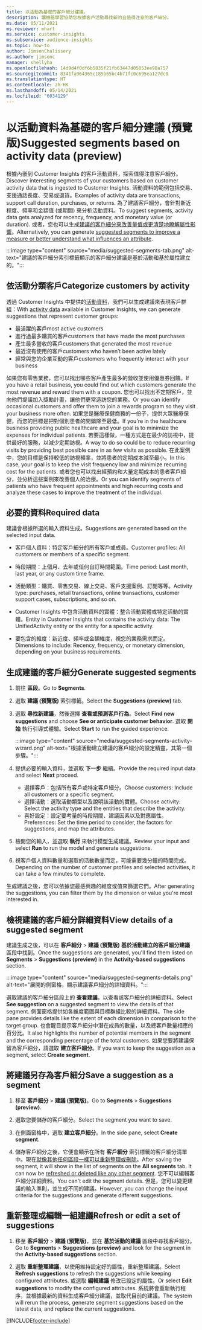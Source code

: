 ```yaml
---
title: 以活動為基礎的客戶細分建議。
description: 讓機器學習協助您根據客戶活動尋找新的且值得注意的客戶細分。
ms.date: 05/11/2021
ms.reviewer: mhart
ms.service: customer-insights
ms.subservice: audience-insights
ms.topic: how-to
author: JimsonChalissery
ms.author: jimsonc
manager: shellyha
ms.openlocfilehash: 14d9d4f0df6b5835f21fb63447d05853ee98a757
ms.sourcegitcommit: 8341fa964365c185b65bc4b71fc0c695ea127dc0
ms.translationtype: HT
ms.contentlocale: zh-HK
ms.lasthandoff: 05/14/2021
ms.locfileid: "6034129"
---
```

# <a name="suggested-segments-based-on-activity-data-preview"></a><span data-ttu-id="c192e-103">以活動資料為基礎的客戶細分建議 (預覽版)</span><span class="sxs-lookup"><span data-stu-id="c192e-103">Suggested segments based on activity data (preview)</span></span>

<span data-ttu-id="c192e-104">根據內嵌到 Customer Insights 的客戶活動資料，探索值得注意客戶細分。</span><span class="sxs-lookup"><span data-stu-id="c192e-104">Discover interesting segments of your customers based on customer activity data that is ingested to Customer Insights.</span></span> <span data-ttu-id="c192e-105">活動資料的範例包括交易、支援通話長度、交易或退貨。</span><span class="sxs-lookup"><span data-stu-id="c192e-105">Examples of activity data are transactions, support call duration, purchases, or returns.</span></span> <span data-ttu-id="c192e-106">為了建議客戶細分，會針對新近程度、頻率和金額值 (或期間) 來分析活動資料。</span><span class="sxs-lookup"><span data-stu-id="c192e-106">To suggest segments, activity data gets analyzed for recency, frequency, and monetary value (or duration).</span></span> <span data-ttu-id="c192e-107">或者，您也可以生成[建議的客戶細分來改善量值或更清楚地瞭解屬性影響](suggested-segments.md)。</span><span class="sxs-lookup"><span data-stu-id="c192e-107">Alternatively, you can generate [suggested segments to improve a measure or better understand what influences an attribute](suggested-segments.md).</span></span>

:::image type="content" source="media/suggested-segments-tab.png" alt-text="建議的客戶細分索引標籤顯示的客戶細分建議是基於活動和基於屬性建立的。":::

## <a name="categorize-customers-by-activity"></a><span data-ttu-id="c192e-109">依活動分類客戶</span><span class="sxs-lookup"><span data-stu-id="c192e-109">Categorize customers by activity</span></span>

<span data-ttu-id="c192e-110">透過 Customer Insights 中提供的[活動資料](activities.md)，我們可以生成建議來表現客戶群組：</span><span class="sxs-lookup"><span data-stu-id="c192e-110">With [activity data](activities.md) available in Customer Insights, we can generate suggestions that represent customer groups:</span></span>

- <span data-ttu-id="c192e-111">最活躍的客戶</span><span class="sxs-lookup"><span data-stu-id="c192e-111">most active customers</span></span> 
- <span data-ttu-id="c192e-112">進行過最多購買的客戶</span><span class="sxs-lookup"><span data-stu-id="c192e-112">customers that have made the most purchases</span></span> 
- <span data-ttu-id="c192e-113">產生最多營收的客戶</span><span class="sxs-lookup"><span data-stu-id="c192e-113">customers that generated the most revenue</span></span> 
- <span data-ttu-id="c192e-114">最近沒有使用的客戶</span><span class="sxs-lookup"><span data-stu-id="c192e-114">customers who haven’t been active lately</span></span> 
- <span data-ttu-id="c192e-115">經常與您的企業互動的客戶</span><span class="sxs-lookup"><span data-stu-id="c192e-115">customers who frequently interact with your business</span></span>  

<span data-ttu-id="c192e-116">如果您有零售業務，您可以找出哪些客戶產生最多的營收並使用優惠券回饋。</span><span class="sxs-lookup"><span data-stu-id="c192e-116">If you have a retail business, you could find out which customers generate the most revenue and reward them with a coupon.</span></span> <span data-ttu-id="c192e-117">您也可以找出不定期客戶，並向他們提議加入獎勵計畫，讓他們更常造訪您的業務。</span><span class="sxs-lookup"><span data-stu-id="c192e-117">Or you can identify occasional customers and offer them to join a rewards program so they visit your business more often.</span></span>
<span data-ttu-id="c192e-118">如果您是醫療保健商務的一份子，提供大眾醫療保健，而您的目標是把對個別患者的開銷降至最低。</span><span class="sxs-lookup"><span data-stu-id="c192e-118">If you're in the healthcare business providing public healthcare and your goal is to minimize the expenses for individual patients.</span></span> <span data-ttu-id="c192e-119">若要這樣做，一種方式是在最少的訪視中，提供最好的服務，以減少定期訪視。</span><span class="sxs-lookup"><span data-stu-id="c192e-119">A way to do so could be to reduce recurring visits by providing best possible care in as few visits as possible.</span></span> <span data-ttu-id="c192e-120">在此案例中，您的目標是保持較低的訪視頻率，並將患者的定期成本減至最小。</span><span class="sxs-lookup"><span data-stu-id="c192e-120">In this case, your goal is to keep the visit frequency low and minimize recurring cost for the patients.</span></span> <span data-ttu-id="c192e-121">或者您也可以找出經預約和大量定期成本的患者客戶細分，並分析這些案例來改善個人的治療。</span><span class="sxs-lookup"><span data-stu-id="c192e-121">Or you can identify segments of patients who have frequent appointments and high recurring costs and analyze these cases to improve the treatment of the individual.</span></span> 

## <a name="required-data"></a><span data-ttu-id="c192e-122">必要的資料</span><span class="sxs-lookup"><span data-stu-id="c192e-122">Required data</span></span>

<span data-ttu-id="c192e-123">建議會根據所選的輸入資料生成。</span><span class="sxs-lookup"><span data-stu-id="c192e-123">Suggestions are generated based on the selected input data.</span></span> 

- <span data-ttu-id="c192e-124">客戶個人資料：特定客戶細分的所有客戶或成員。</span><span class="sxs-lookup"><span data-stu-id="c192e-124">Customer profiles: All customers or members of a specific segment.</span></span> 

- <span data-ttu-id="c192e-125">時段期間：上個月、去年或任何自訂時間範圍。</span><span class="sxs-lookup"><span data-stu-id="c192e-125">Time period: Last month, last year, or any custom time frame.</span></span>

- <span data-ttu-id="c192e-126">活動類型：購買、零售交易、線上交易、客戶支援案例、訂閱等等。</span><span class="sxs-lookup"><span data-stu-id="c192e-126">Activity type: purchases, retail transactions, online transactions, customer support cases, subscriptions, and so on.</span></span>  

- <span data-ttu-id="c192e-127">Customer Insights 中包含活動資料的實體：整合活動實體或特定活動的實體。</span><span class="sxs-lookup"><span data-stu-id="c192e-127">Entity in Customer Insights that contains the activity data: The UnifiedActivity entity or the entity for a specific activity.</span></span> 

- <span data-ttu-id="c192e-128">要包含的維度：新近度、頻率或金額維度，視您的業務需求而定。</span><span class="sxs-lookup"><span data-stu-id="c192e-128">Dimensions to include: Recency, frequency, or monetary dimension, depending on your business requirements.</span></span>

## <a name="generate-suggested-segments"></a><span data-ttu-id="c192e-129">生成建議的客戶細分</span><span class="sxs-lookup"><span data-stu-id="c192e-129">Generate suggested segments</span></span>

1. <span data-ttu-id="c192e-130">前往 **區段**。</span><span class="sxs-lookup"><span data-stu-id="c192e-130">Go to **Segments**.</span></span>

1. <span data-ttu-id="c192e-131">選取 **建議 (預覽版)** 索引標籤。</span><span class="sxs-lookup"><span data-stu-id="c192e-131">Select the **Suggestions (preview)** tab.</span></span>

1. <span data-ttu-id="c192e-132">選取 **尋找新建議**，然後選擇 **查看或預測客戶行為**。</span><span class="sxs-lookup"><span data-stu-id="c192e-132">Select **Find new suggestions** and choose **See or anticipate customer behavior**.</span></span> <span data-ttu-id="c192e-133">選取 **開始** 執行引導式體驗。</span><span class="sxs-lookup"><span data-stu-id="c192e-133">Select **Start** to run the guided experience.</span></span>

   :::image type="content" source="media/suggested-segments-activity-wizard.png" alt-text="根據活動建立建議的客戶細分的設定精靈，其第一個步驟。":::

1. <span data-ttu-id="c192e-135">提供必要的輸入資料，並選取 **下一步** 繼續。</span><span class="sxs-lookup"><span data-stu-id="c192e-135">Provide the required input data and select **Next** proceed.</span></span>

   - <span data-ttu-id="c192e-136">選擇客戶：包括所有客戶或特定客戶細分。</span><span class="sxs-lookup"><span data-stu-id="c192e-136">Choose customers: Include all customers or a specific segment.</span></span>
   - <span data-ttu-id="c192e-137">選擇活動：選取活動類型以及說明該活動的實體。</span><span class="sxs-lookup"><span data-stu-id="c192e-137">Choose activity: Select the activity type and the entities that describe the activity.</span></span>
   - <span data-ttu-id="c192e-138">喜好設定：設定要考量的時段期間、建議因素以及對應屬性。</span><span class="sxs-lookup"><span data-stu-id="c192e-138">Preferences: Set the time period to consider, the factors for suggestions, and map the attributes.</span></span>

1. <span data-ttu-id="c192e-139">檢閱您的輸入，並選取 **執行** 來執行模型生成建議。</span><span class="sxs-lookup"><span data-stu-id="c192e-139">Review your input and select **Run** to run the model and generate suggestions.</span></span>

1. <span data-ttu-id="c192e-140">視客戶個人資料數量和選取的活動數量而定，可能需要幾分鐘的時間完成。</span><span class="sxs-lookup"><span data-stu-id="c192e-140">Depending on the number of customer profiles and selected activities, it can take a few minutes to complete.</span></span> 

<span data-ttu-id="c192e-141">生成建議之後，您可以依據您最感興趣的維度或值來篩選它們。</span><span class="sxs-lookup"><span data-stu-id="c192e-141">After generating the suggestions, you can filter them by the dimension or value you're most interested in.</span></span> 

## <a name="view-details-of-a-suggested-segment"></a><span data-ttu-id="c192e-142">檢視建議的客戶細分詳細資料</span><span class="sxs-lookup"><span data-stu-id="c192e-142">View details of a suggested segment</span></span>

<span data-ttu-id="c192e-143">建議生成之後，可以在 **客戶細分** > **建議 (預覽版)** **基於活動建立的客戶細分建議** 區段中找到。</span><span class="sxs-lookup"><span data-stu-id="c192e-143">Once the suggestions are generated, you'll find them listed on **Segments** > **Suggestions (preview)** in the **Activity-based suggestions** section.</span></span>

:::image type="content" source="media/suggested-segments-details.png" alt-text="展開的側窗格，顯示建議客戶細分的詳細資料。":::

<span data-ttu-id="c192e-145">選取建議的客戶細分區段上的 **查看建議**，以查看該客戶細分的詳細資料。</span><span class="sxs-lookup"><span data-stu-id="c192e-145">Select **See suggestion** on a suggested segment to view the details of that segment.</span></span> <span data-ttu-id="c192e-146">側面窗格提供如各維度範圍與目標群組比較的詳細資料。</span><span class="sxs-lookup"><span data-stu-id="c192e-146">The side pane provides details like the extent of each dimension in comparison to the target group.</span></span> <span data-ttu-id="c192e-147">也會醒目提示客戶細分中潛在成員的數量，以及總客戶數量相應的百分比。</span><span class="sxs-lookup"><span data-stu-id="c192e-147">It also highlights the number of potential members in the segment and the corresponding percentage of the total customers.</span></span> <span data-ttu-id="c192e-148">如果您要將建議保留為客戶細分，請選取 **建立客戶細分**。</span><span class="sxs-lookup"><span data-stu-id="c192e-148">If you want to keep the suggestion as a segment, select **Create segment**.</span></span>    

## <a name="save-a-suggestion-as-a-segment"></a><span data-ttu-id="c192e-149">將建議另存為客戶細分</span><span class="sxs-lookup"><span data-stu-id="c192e-149">Save a suggestion as a segment</span></span>

1. <span data-ttu-id="c192e-150">移至 **客戶細分** > **建議 (預覽版)**。</span><span class="sxs-lookup"><span data-stu-id="c192e-150">Go to **Segments** > **Suggestions (preview)**.</span></span>

1. <span data-ttu-id="c192e-151">選取您要儲存的客戶細分。</span><span class="sxs-lookup"><span data-stu-id="c192e-151">Select the segment you want to save.</span></span> 

1. <span data-ttu-id="c192e-152">在側面窗格中，選取 **建立客戶細分**。</span><span class="sxs-lookup"><span data-stu-id="c192e-152">In the side pane, select **Create segment**.</span></span> 

1. <span data-ttu-id="c192e-153">儲存客戶細分之後，它便會顯示在所有 **客戶細分** 索引標籤的客戶細分清單中。現在[就像其他任何區段一樣可以重新整理或刪除](segments.md)。</span><span class="sxs-lookup"><span data-stu-id="c192e-153">After saving the segment, it will show in the list of segments on the **All segments** tab. It can now be [refreshed or deleted like any other segment](segments.md).</span></span> <span data-ttu-id="c192e-154">您不可以編輯客戶細分詳細資料。</span><span class="sxs-lookup"><span data-stu-id="c192e-154">You can't edit the segment details.</span></span> <span data-ttu-id="c192e-155">但是，您可以變更建議的輸入準則，並生成不同的建議。</span><span class="sxs-lookup"><span data-stu-id="c192e-155">However, you can change the input criteria for the suggestions and generate different suggestions.</span></span>

## <a name="refresh-or-edit-a-set-of-suggestions"></a><span data-ttu-id="c192e-156">重新整理或編輯一組建議</span><span class="sxs-lookup"><span data-stu-id="c192e-156">Refresh or edit a set of suggestions</span></span>

1. <span data-ttu-id="c192e-157">移至 **客戶細分** > **建議 (預覽版)**，並在 **基於活動的建議** 區段中尋找客戶細分。</span><span class="sxs-lookup"><span data-stu-id="c192e-157">Go to **Segments** > **Suggestions (preview)** and look for the segment in the **Activity-based suggestions** section.</span></span>

1. <span data-ttu-id="c192e-158">選取 **重新整理建議**，以使用維持設定好的屬性，重新整理建議。</span><span class="sxs-lookup"><span data-stu-id="c192e-158">Select **Refresh suggestions** to refresh the suggestions while keeping configured attributes.</span></span> <span data-ttu-id="c192e-159">或選取 **編輯建議** 修改已設定的屬性。</span><span class="sxs-lookup"><span data-stu-id="c192e-159">Or select **Edit suggestions** to modify the configured attributes.</span></span> <span data-ttu-id="c192e-160">系統將會重新執行程序，並根據最新的資料生成客戶細分建議，並取代目前的建議。</span><span class="sxs-lookup"><span data-stu-id="c192e-160">The system will rerun the process, generate segment suggestions based on the latest data, and replace the current suggestions.</span></span>

[!INCLUDE[footer-include](../includes/footer-banner.md)]
